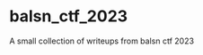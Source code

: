 # balsn_ctf_2023

<!--
#field
CTF

#groups
Writeups

#languages
Python

#frames and libs

-->

A small collection of writeups from balsn ctf 2023
